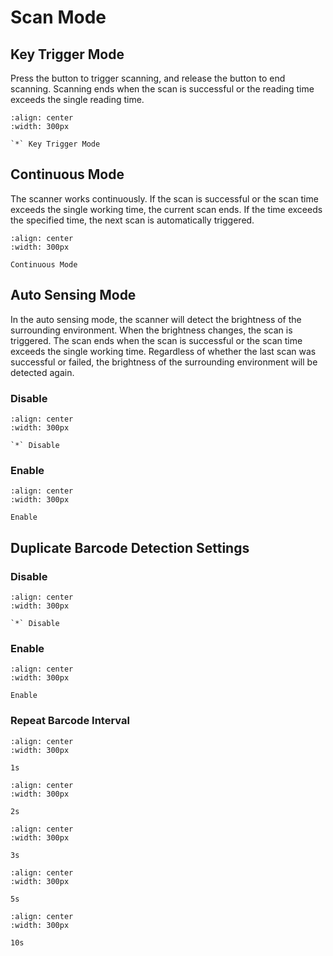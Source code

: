 # Scan Mode

## Key Trigger Mode
Press the button to trigger scanning, and release the button to end scanning. Scanning ends when the scan is successful or the reading time exceeds the single reading time.

```{figure} ../../media/013300.png
:align: center
:width: 300px

`*` Key Trigger Mode
```

## Continuous Mode
The scanner works continuously. If the scan is successful or the scan time exceeds the single working time, the current scan ends. If the time exceeds the specified time, the next scan is automatically triggered.

```{figure} ../../media/013304.png
:align: center
:width: 300px

Continuous Mode
```


## Auto Sensing Mode
In the auto sensing mode, the scanner will detect the brightness of the surrounding environment. When the brightness changes, the scan is triggered. The scan ends when the scan is successful or the scan time exceeds the single working time. Regardless of whether the last scan was successful or failed, the brightness of the surrounding environment will be detected again.

### Disable

```{figure} ../../media/02310.png
:align: center
:width: 300px

`*` Disable
```


### Enable

```{figure} ../../media/02311.png
:align: center
:width: 300px

Enable
```

## Duplicate Barcode Detection Settings

### Disable

```{figure} ../../media/02770.png
:align: center
:width: 300px

`*` Disable
```

### Enable

```{figure} ../../media/02771.png
:align: center
:width: 300px

Enable
```

### Repeat Barcode Interval

```{figure} ../../media/02630A.png
:align: center
:width: 300px

1s
```

```{figure} ../../media/026314.png
:align: center
:width: 300px

2s
```

```{figure} ../../media/02631E.png
:align: center
:width: 300px

3s
```

```{figure} ../../media/026332.png
:align: center
:width: 300px

5s
```

```{figure} ../../media/026364.png
:align: center
:width: 300px

10s
```
